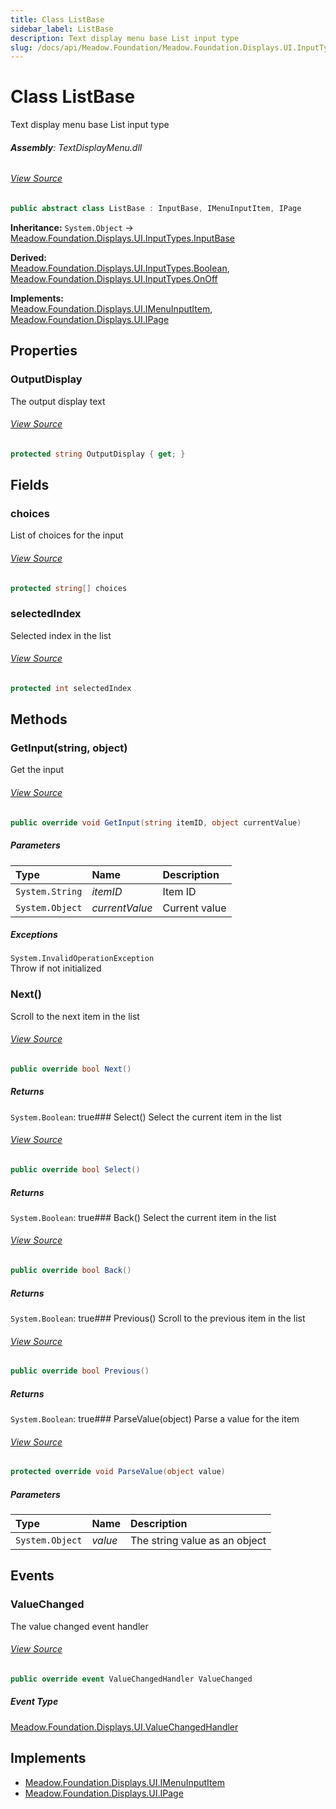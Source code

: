 ```yaml
---
title: Class ListBase
sidebar_label: ListBase
description: Text display menu base List input type
slug: /docs/api/Meadow.Foundation/Meadow.Foundation.Displays.UI.InputTypes/ListBase
---
```

# Class ListBase
Text display menu base List input type

###### **Assembly**: TextDisplayMenu.dll
###### [View Source](https://github.com/WildernessLabs/Meadow.Foundation.git/blob/develop/Source/Meadow.Foundation.Libraries_and_Frameworks/Displays.TextDisplayMenu/Driver/InputTypes/ListBase.cs#L8)
```csharp title="Declaration"
public abstract class ListBase : InputBase, IMenuInputItem, IPage
```
**Inheritance:** `System.Object` -> [Meadow.Foundation.Displays.UI.InputTypes.InputBase](../Meadow.Foundation.Displays.UI.InputTypes/InputBase)

**Derived:**  
[Meadow.Foundation.Displays.UI.InputTypes.Boolean](../Meadow.Foundation.Displays.UI.InputTypes/Boolean), [Meadow.Foundation.Displays.UI.InputTypes.OnOff](../Meadow.Foundation.Displays.UI.InputTypes/OnOff)

**Implements:**  
[Meadow.Foundation.Displays.UI.IMenuInputItem](../Meadow.Foundation.Displays.UI/IMenuInputItem), [Meadow.Foundation.Displays.UI.IPage](../Meadow.Foundation.Displays.UI/IPage)

## Properties
### OutputDisplay
The output display text
###### [View Source](https://github.com/WildernessLabs/Meadow.Foundation.git/blob/develop/Source/Meadow.Foundation.Libraries_and_Frameworks/Displays.TextDisplayMenu/Driver/InputTypes/ListBase.cs#L28)
```csharp title="Declaration"
protected string OutputDisplay { get; }
```
## Fields
### choices
List of choices for the input
###### [View Source](https://github.com/WildernessLabs/Meadow.Foundation.git/blob/develop/Source/Meadow.Foundation.Libraries_and_Frameworks/Displays.TextDisplayMenu/Driver/InputTypes/ListBase.cs#L13)
```csharp title="Declaration"
protected string[] choices
```
### selectedIndex
Selected index in the list
###### [View Source](https://github.com/WildernessLabs/Meadow.Foundation.git/blob/develop/Source/Meadow.Foundation.Libraries_and_Frameworks/Displays.TextDisplayMenu/Driver/InputTypes/ListBase.cs#L18)
```csharp title="Declaration"
protected int selectedIndex
```
## Methods
### GetInput(string, object)
Get the input
###### [View Source](https://github.com/WildernessLabs/Meadow.Foundation.git/blob/develop/Source/Meadow.Foundation.Libraries_and_Frameworks/Displays.TextDisplayMenu/Driver/InputTypes/ListBase.cs#L42)
```csharp title="Declaration"
public override void GetInput(string itemID, object currentValue)
```

##### Parameters

| Type | Name | Description |
|:--- |:--- |:--- |
| `System.String` | *itemID* | Item ID |
| `System.Object` | *currentValue* | Current value |


##### Exceptions

`System.InvalidOperationException`  
Throw if not initialized
### Next()
Scroll to the next item in the list
###### [View Source](https://github.com/WildernessLabs/Meadow.Foundation.git/blob/develop/Source/Meadow.Foundation.Libraries_and_Frameworks/Displays.TextDisplayMenu/Driver/InputTypes/ListBase.cs#L60)
```csharp title="Declaration"
public override bool Next()
```

##### Returns

`System.Boolean`: true### Select()
Select the current item in the list
###### [View Source](https://github.com/WildernessLabs/Meadow.Foundation.git/blob/develop/Source/Meadow.Foundation.Libraries_and_Frameworks/Displays.TextDisplayMenu/Driver/InputTypes/ListBase.cs#L74)
```csharp title="Declaration"
public override bool Select()
```

##### Returns

`System.Boolean`: true### Back()
Select the current item in the list
###### [View Source](https://github.com/WildernessLabs/Meadow.Foundation.git/blob/develop/Source/Meadow.Foundation.Libraries_and_Frameworks/Displays.TextDisplayMenu/Driver/InputTypes/ListBase.cs#L84)
```csharp title="Declaration"
public override bool Back()
```

##### Returns

`System.Boolean`: true### Previous()
Scroll to the previous item in the list
###### [View Source](https://github.com/WildernessLabs/Meadow.Foundation.git/blob/develop/Source/Meadow.Foundation.Libraries_and_Frameworks/Displays.TextDisplayMenu/Driver/InputTypes/ListBase.cs#L94)
```csharp title="Declaration"
public override bool Previous()
```

##### Returns

`System.Boolean`: true### ParseValue(object)
Parse a value for the item
###### [View Source](https://github.com/WildernessLabs/Meadow.Foundation.git/blob/develop/Source/Meadow.Foundation.Libraries_and_Frameworks/Displays.TextDisplayMenu/Driver/InputTypes/ListBase.cs#L108)
```csharp title="Declaration"
protected override void ParseValue(object value)
```

##### Parameters

| Type | Name | Description |
|:--- |:--- |:--- |
| `System.Object` | *value* | The string value as an object |

## Events
### ValueChanged
The value changed event handler
###### [View Source](https://github.com/WildernessLabs/Meadow.Foundation.git/blob/develop/Source/Meadow.Foundation.Libraries_and_Frameworks/Displays.TextDisplayMenu/Driver/InputTypes/ListBase.cs#L23)
```csharp title="Declaration"
public override event ValueChangedHandler ValueChanged
```
##### Event Type
[Meadow.Foundation.Displays.UI.ValueChangedHandler](../Meadow.Foundation.Displays.UI/ValueChangedHandler)

## Implements

* [Meadow.Foundation.Displays.UI.IMenuInputItem](../Meadow.Foundation.Displays.UI/IMenuInputItem)
* [Meadow.Foundation.Displays.UI.IPage](../Meadow.Foundation.Displays.UI/IPage)
